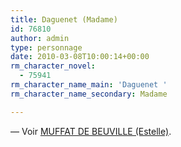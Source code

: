 ```yaml
---
title: Daguenet (Madame)
id: 76810
author: admin
type: personnage
date: 2010-03-08T10:00:14+00:00
rm_character_novel:
  - 75941
rm_character_name_main: 'Daguenet '
rm_character_name_secondary: Madame

---
```

— Voir [MUFFAT DE BEUVILLE (Estelle)][1].

 [1]: http://